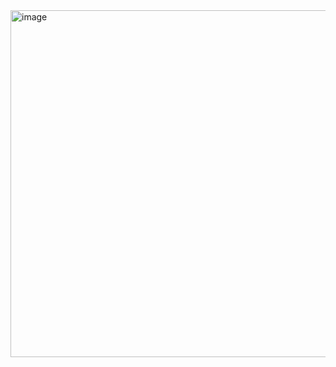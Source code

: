 <img width="541" height="555" alt="image" src="https://github.com/user-attachments/assets/2459373b-b850-4655-9e1e-84b1036a9957" />  
